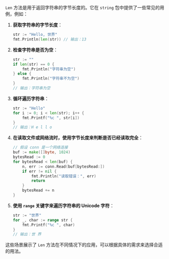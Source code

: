 `Len` 方法是用于返回字符串的字节长度的。它在 `string` 包中提供了一些常见的用例，例如：

1. **获取字符串的字节长度**：
   ```go
   str := "Hello, 世界"
   fmt.Println(len(str)) // 输出：13
   ```

2. **检查字符串是否为空**：
   ```go
   str := ""
   if len(str) == 0 {
       fmt.Println("字符串为空")
   } else {
       fmt.Println("字符串不为空")
   }
   // 输出：字符串为空
   ```

3. **循环遍历字符串**：
   ```go
   str := "Hello"
   for i := 0; i < len(str); i++ {
       fmt.Printf("%c ", str[i])
   }
   // 输出：H e l l o
   ```

4. **在读取文件或网络流时，使用字节长度来判断是否已经读取完全**：
   ```go
   // 假设 conn 是一个网络连接
   buf := make([]byte, 1024)
   bytesRead := 0
   for bytesRead < len(buf) {
       n, err := conn.Read(buf[bytesRead:])
       if err != nil {
           fmt.Println("读取错误：", err)
           return
       }
       bytesRead += n
   }
   ```

5. **使用 `range` 关键字来遍历字符串的 Unicode 字符**：
   ```go
   str := "世界"
   for _, char := range str {
       fmt.Printf("%c ", char)
   }
   // 输出：世 界
   ```

这些场景展示了 `Len` 方法在不同情况下的应用，可以根据具体的需求来选择合适的用法。